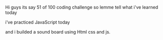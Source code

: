 Hi guys its say 51 of 100 coding challenge so lemme tell what i've learned today

i've practiced JavaScript today

and i builded a sound board using Html css and js.

